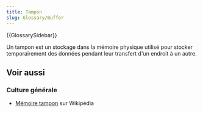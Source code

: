 ```yaml
---
title: Tampon
slug: Glossary/Buffer
---
```


{{GlossarySidebar}}

Un tampon est un stockage dans la mémoire physique utilisé pour stocker temporairement des données pendant leur transfert d'un endroit à un autre.

## Voir aussi

### Culture générale

- [Mémoire tampon](https://fr.wikipedia.org/wiki/Mémoire_tampon) sur Wikipédia
